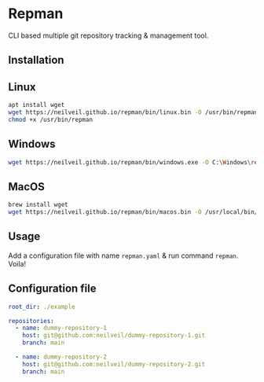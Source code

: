 # Repman

CLI based multiple git repository tracking & management tool.

## Installation

## Linux

```bash
apt install wget
wget https://neilveil.github.io/repman/bin/linux.bin -O /usr/bin/repman
chmod +x /usr/bin/repman
```

## Windows

```sh
wget https://neilveil.github.io/repman/bin/windows.exe -O C:\Windows\repman
```

## MacOS

```bash
brew install wget
wget https://neilveil.github.io/repman/bin/macos.bin -O /usr/local/bin/repman
```

## Usage

Add a configuration file with name `repman.yaml` & run command `repman`. Voila!

## Configuration file

```yaml
root_dir: ./example

repositories:
  - name: dummy-repository-1
    host: git@github.com:neilveil/dummy-repository-1.git
    branch: main

  - name: dummy-repository-2
    host: git@github.com:neilveil/dummy-repository-2.git
    branch: main
```
